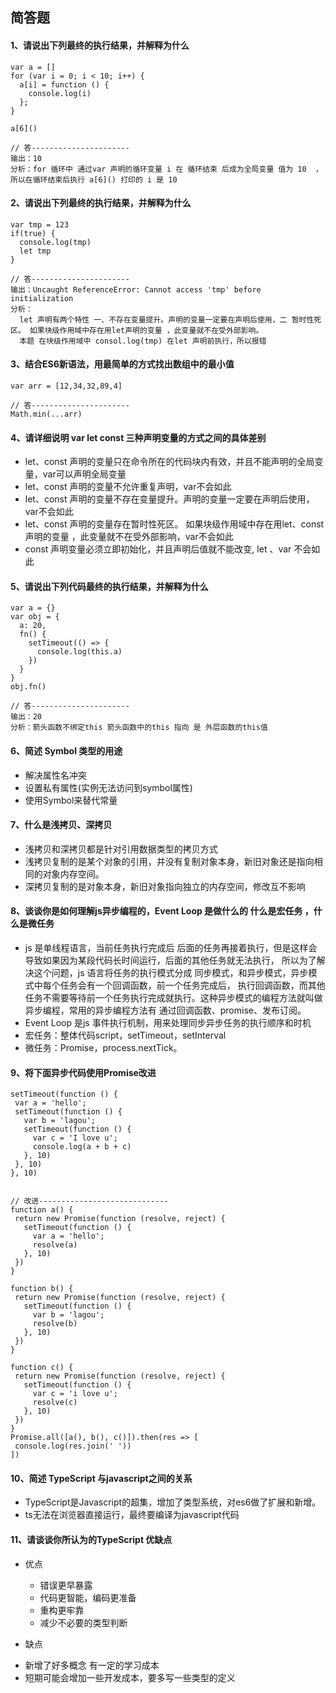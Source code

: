 ## 简答题

#### 1、请说出下列最终的执行结果，并解释为什么

```
var a = []
for (var i = 0; i < 10; i++) {
  a[i] = function () {
    console.log(i)
  };
}

a[6]()

// 答----------------------
输出：10
分析：for 循环中 通过var 声明的循环变量 i 在 循环结束 后成为全局变量 值为 10  ，所以在循环结束后执行 a[6]() 打印的 i 是 10

```

#### 2、请说出下列最终的执行结果，并解释为什么

```
var tmp = 123 
if(true) {
  console.log(tmp)
  let tmp
}

// 答----------------------
输出：Uncaught ReferenceError: Cannot access 'tmp' before initialization
分析：
  let 声明有两个特性 一、不存在变量提升。声明的变量一定要在声明后使用，二 暂时性死区。 如果块级作用域中存在用let声明的变量 ，此变量就不在受外部影响。
  本题 在块级作用域中 consol.log(tmp) 在let 声明前执行，所以报错

```

#### 3、结合ES6新语法，用最简单的方式找出数组中的最小值

```
var arr = [12,34,32,89,4]

// 答----------------------
Math.min(...arr)

```
#### 4、请详细说明 var let const 三种声明变量的方式之间的具体差别

* let、const 声明的变量只在命令所在的代码块内有效，并且不能声明的全局变量，var可以声明全局变量
* let、const 声明的变量不允许重复声明，var不会如此
* let、const 声明的变量不存在变量提升。声明的变量一定要在声明后使用，var不会如此
* let、const 声明的变量存在暂时性死区。 如果块级作用域中存在用let、const声明的变量 ，此变量就不在受外部影响，var不会如此
* const 声明变量必须立即初始化，并且声明后值就不能改变, let 、var 不会如此

#### 5、请说出下列代码最终的执行结果，并解释为什么

```
var a = {}
var obj = {
  a: 20,
  fn() {
    setTimeout(() => {
      console.log(this.a)
    })
  }
}
obj.fn()

// 答----------------------
输出：20
分析：箭头函数不绑定this 箭头函数中的this 指向 是 外层函数的this值

```

#### 6、简述 Symbol 类型的用途

* 解决属性名冲突
* 设置私有属性(实例无法访问到symbol属性)
* 使用Symbol来替代常量

#### 7、什么是浅拷贝、深拷贝

* 浅拷贝和深拷贝都是针对引用数据类型的拷贝方式
* 浅拷贝复制的是某个对象的引用，并没有复制对象本身，新旧对象还是指向相同的对象内存空间。
* 深拷贝复制的是对象本身，新旧对象指向独立的内存空间，修改互不影响

#### 8、谈谈你是如何理解js异步编程的，Event Loop 是做什么的 什么是宏任务 ，什么是微任务

 - js 是单线程语言，当前任务执行完成后 后面的任务再接着执行，但是这样会导致如果因为某段代码长时间运行，后面的其他任务就无法执行，
 所以为了解决这个问题，js 语言将任务的执行模式分成 同步模式，和异步模式，异步模式中每个任务会有一个回调函数，前一个任务完成后，
 执行回调函数，而其他任务不需要等待前一个任务执行完成就执行。这种异步模式的编程方法就叫做异步编程，常用的异步编程方法有 通过回调函数、promise、发布订阅。
 - Event Loop 是js 事件执行机制，用来处理同步异步任务的执行顺序和时机
 - 宏任务：整体代码script，setTimeout，setInterval
 - 微任务：Promise，process.nextTick。


 #### 9、将下面异步代码使用Promise改进

 ```
setTimeout(function () {
  var a = 'hello';
  setTimeout(function () {
    var b = 'lagou';
    setTimeout(function () {
      var c = 'I love u';
      console.log(a + b + c)
    }, 10)
  }, 10)
}, 10)


// 改进-----------------------------
function a() {
  return new Promise(function (resolve, reject) {
    setTimeout(function () {
      var a = 'hello';
      resolve(a)
    }, 10)
  })
}

function b() {
  return new Promise(function (resolve, reject) {
    setTimeout(function () {
      var b = 'lagou';
      resolve(b)
    }, 10)
  })
}

function c() {
  return new Promise(function (resolve, reject) {
    setTimeout(function () {
      var c = 'i love u';
      resolve(c)
    }, 10)
  })
}
Promise.all([a(), b(), c()]).then(res => [
  console.log(res.join(' '))
])
 
 ```

 #### 10、简述 TypeScript 与javascript之间的关系 
  
- TypeScript是Javascript的超集，增加了类型系统，对es6做了扩展和新增。
- ts无法在浏览器直接运行，最终要编译为javascript代码


 #### 11、请谈谈你所认为的TypeScript 优缺点

 * 优点
   - 错误更早暴露
   - 代码更智能，编码更准备
   - 重构更牢靠
   - 减少不必要的类型判断

 * 缺点
  - 新增了好多概念 有一定的学习成本
  - 短期可能会增加一些开发成本，要多写一些类型的定义








